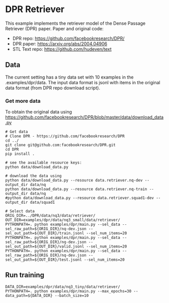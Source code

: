 # DPR Retriever 

This example implements the retriever model of the Dense Passage Retriever (DPR) paper. Paper and original code:
- DPR repo: https://github.com/facebookresearch/DPR/
- DPR paper: https://arxiv.org/abs/2004.04906
- STL Text repo: https://github.com/hudeven/text

## Data
The current setting has a tiny data set with 10 examples in the .examples/dpr/data.
The input data format is jsonl with items in the original data format (from DPR repo download script).

### Get more data
To obtain the original data using https://github.com/facebookresearch/DPR/blob/master/data/download_data.py
```
# Get data
# Clone DPR - https://github.com/facebookresearch/DPR
cd ../
git clone git@github.com:facebookresearch/DPR.git
cd DPR
pip install .

# see the available resource keys:
python data/download_data.py 

# download the data using
python data/download_data.py --resource data.retriever.nq-dev --output_dir data/nq
python data/download_data.py --resource data.retriever.nq-train --output_dir data/nq
#python data/download_data.py --resource data.retriever.squad1-dev --output_dir data/squad1

# Select data
ORIG_DIR=../DPR/data/nq3/data/retriever/
OUT_DIR=examples/dpr/data/nq3_small/data/retriever/
PYTHONPATH=. python examples/dpr/main.py --sel_data --sel_raw_path=${ORIG_DIR}/nq-dev.json --sel_out_path=${OUT_DIR}/train.jsonl --sel_num_items=20
PYTHONPATH=. python examples/dpr/main.py --sel_data --sel_raw_path=${ORIG_DIR}/nq-dev.json --sel_out_path=${OUT_DIR}/valid.jsonl --sel_num_items=20
PYTHONPATH=. python examples/dpr/main.py --sel_data --sel_raw_path=${ORIG_DIR}/nq-dev.json --sel_out_path=${OUT_DIR}/test.jsonl --sel_num_items=20
```

## Run training
```
DATA_DIR=examples/dpr/data/nq3_tiny/data/retriever/
PYTHONPATH=. python examples/dpr/main.py --max_epochs=30 --data_path=${DATA_DIR} --batch_size=10
```
    